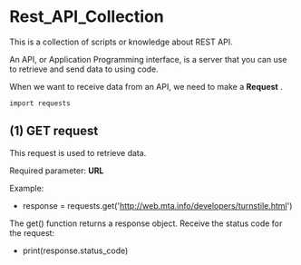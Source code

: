 # Rest_API_Collection

This is a collection of scripts or knowledge about REST API.

An API, or Application Programming interface, is a server that you can use to retrieve and send data to using code.

When we want to receive data from an API, we need to make a **Request** .

```pythonscript
import requests
```

## (1) GET request

This request is used to retrieve data. 

Required parameter: **URL**

Example:
- response = requests.get('http://web.mta.info/developers/turnstile.html')

The get() function returns a response object. 
Receive the status code for the request:
- print(response.status_code) 


